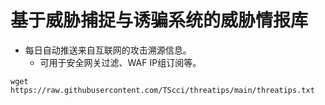 # 基于威胁捕捉与诱骗系统的威胁情报库
* 每日自动推送来自互联网的攻击溯源信息。
  * 可用于安全网关过滤、WAF IP组订阅等。

``` wget https://raw.githubusercontent.com/TScci/threatips/main/threatips.txt ```
